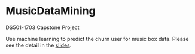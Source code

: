 # MusicDataMining
DS501-1703 Capstone Project

Use machine learning to predict the churn user for music box data. Please see the detail in the [slides](https://github.com/moesama24/MusicDataMining/blob/master/musicbox_churn_demo.pdf).
